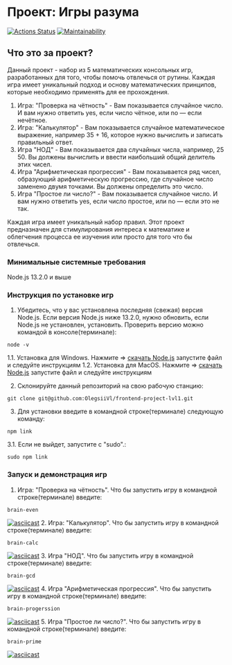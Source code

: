 # Проект: Игры разума
[![Actions Status](https://github.com/OlegSiVl/frontend-project-lvl1/workflows/hexlet-check/badge.svg)](https://github.com/OlegSiVl/frontend-project-lvl1/actions) [![Maintainability](https://api.codeclimate.com/v1/badges/0fddeceb197553aaf5f6/maintainability)](https://codeclimate.com/github/OlegsiiVl/frontend-project-lvl1/maintainability)

## Что это за проект?
Данный проект - набор из 5 математических консольных игр, разработанных для того, чтобы помочь отвлечься от рутины. Каждая игра имеет уникальный подход и основу математических принципов, которые необходимо применять для ее прохождения. 
1. Игра: "Проверка на чётность" - Вам показывается случайное число. И вам нужно ответить yes, если число чётное, или no — если нечётное.
2. Игра: "Калькулятор" - Вам показывается случайное математическое выражение, например 35 + 16, которое нужно вычислить и записать правильный ответ.
3. Игра "НОД" - Вам показывается два случайных числа, например, 25 50. Вы должены вычислить и ввести наибольший общий делитель этих чисел.
4. Игра "Арифметическая прогрессия" - Вам показывается ряд чисел, образующий арифметическую прогрессию, где случайное число заменено двумя точками. Вы должены определить это число.
5. Игра "Простое ли число?" - Вам показывается случайное число. И вам нужно ответить yes, если число простое, или no — если это не так.

Каждая игра имеет уникальный набор правил. Этот проект предназначен для стимулирования интереса к математике и облегчения процесса ее изучения или просто для того что бы отвлечься. 

### Минимальные системные требования
Node.js 13.2.0 и выше
### Инструкция по установке игр
1. Убедитесь, что у вас установлена последняя (свежая) версия Node.js. Если версия Node.js ниже 13.2.0, нужно обновить, если Node.js не установлен, установить. Проверить версию можно командой в консоле(терминале):
```
node -v
```
1.1. Установка для Windows. Нажмите => [скачать Node.js](https://nodejs.org/dist/v18.15.0/node-v18.15.0-x86.msi) запустите файл и следуйте инструкциям
1.2. Установка для MacOS.  Нажмите => [скачать Node.js](https://nodejs.org/dist/v19.8.1/node-v19.8.1.pkg) запустите файл и следуйте инструкциям

2. Склонируйте данный репозиторий на свою рабочую станцию:
```
git clone git@github.com:OlegsiiVl/frontend-project-lvl1.git
```
3. Для установки введите в командной строке(терминале) следующую команду:
```
npm link
```
3.1. Если не выйдет, запустите с "sudo".:
```
sudo npm link
```
### Запуск и демонстрация игр
1. Игра: "Проверка на чётность".
Что бы запустить игру в командной строке(терминале) введите:
```
brain-even
```
[![asciicast](https://asciinema.org/a/UwGmWLpSJeRXIkzYYXP45aogl.svg)](https://asciinema.org/a/UwGmWLpSJeRXIkzYYXP45aogl)
2. Игра: "Калькулятор".
Что бы запустить игру в командной строке(терминале) введите:
```
brain-calc
```
[![asciicast](https://asciinema.org/a/fSDmguCxCYMXc9caGPvlPEbu9.svg)](https://asciinema.org/a/fSDmguCxCYMXc9caGPvlPEbu9)
3. Игра "НОД".
Что бы запустить игру в командной строке(терминале) введите:
```
brain-gcd
```
[![asciicast](   https://asciinema.org/a/2cOw1Ct7ziRhTnvxbFCjhNTbl.svg)](   https://asciinema.org/a/2cOw1Ct7ziRhTnvxbFCjhNTbl)
4. Игра "Арифметическая прогрессия".
Что бы запустить игру в командной строке(терминале) введите:
```
brain-progerssion
```
[![asciicast](https://asciinema.org/a/MOXscdE4ZIEFHUHLWe1XBIgn2.svg)](https://asciinema.org/a/MOXscdE4ZIEFHUHLWe1XBIgn2)
5. Игра "Простое ли число?".
Что бы запустить игру в командной строке(терминале) введите:
```
brain-prime
```
[![asciicast](https://asciinema.org/a/DqVBxGbEFmkUBRbzodAFU7Btv.svg)](https://asciinema.org/a/DqVBxGbEFmkUBRbzodAFU7Btv)


